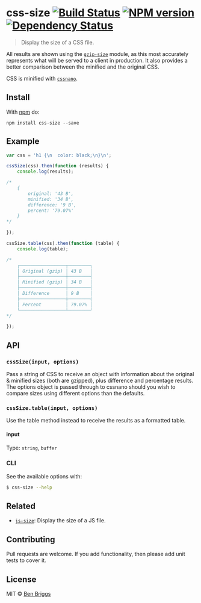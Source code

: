 # css-size [![Build Status](https://travis-ci.org/ben-eb/css-size.svg?branch=master)][ci] [![NPM version](https://badge.fury.io/js/css-size.svg)][npm] [![Dependency Status](https://gemnasium.com/ben-eb/css-size.svg)][deps]

> Display the size of a CSS file.

All results are shown using the [`gzip-size`] module, as this most accurately
represents what will be served to a client in production. It also provides a
better comparison between the minified and the original CSS.

CSS is minified with [`cssnano`].


## Install

With [npm](https://npmjs.org/package/css-size) do:

```
npm install css-size --save
```


## Example

```js
var css = 'h1 {\n  color: black;\n}\n';

cssSize(css).then(function (results) {
    console.log(results);

/*
    {
        original: '43 B',
        minified: '34 B',
        difference: '9 B',
        percent: '79.07%'
    }
*/

});

cssSize.table(css).then(function (table) {
    console.log(table);

/*
    ┌─────────────────┬────────┐
    │ Original (gzip) │ 43 B   │
    ├─────────────────┼────────┤
    │ Minified (gzip) │ 34 B   │
    ├─────────────────┼────────┤
    │ Difference      │ 9 B    │
    ├─────────────────┼────────┤
    │ Percent         │ 79.07% │
    └─────────────────┴────────┘
*/

});
```


## API

### `cssSize(input, options)`

Pass a string of CSS to receive an object with information about the original &
minified sizes (both are gzipped), plus difference and percentage results. The
options object is passed through to cssnano should you wish to compare sizes
using different options than the defaults.

### `cssSize.table(input, options)`

Use the table method instead to receive the results as a formatted table.

#### input

Type: `string`, `buffer`

### CLI

See the available options with:

```sh
$ css-size --help
```


## Related

* [`js-size`]: Display the size of a JS file.


## Contributing

Pull requests are welcome. If you add functionality, then please add unit tests
to cover it.


## License

MIT © [Ben Briggs](http://beneb.info)


[ci]:          https://travis-ci.org/ben-eb/css-size
[deps]:        https://gemnasium.com/ben-eb/css-size
[npm]:         http://badge.fury.io/js/css-size

[`cssnano`]:   https://github.com/ben-eb/cssnano
[`js-size`]:   https://github.com/lukekarrys/js-size
[`gzip-size`]: https://github.com/sindresorhus/gzip-size
